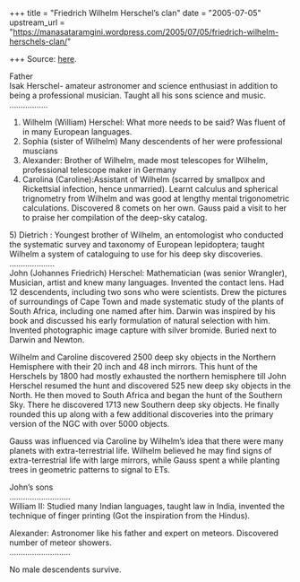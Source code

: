 +++
title = "Friedrich Wilhelm Herschel’s clan"
date = "2005-07-05"
upstream_url = "https://manasataramgini.wordpress.com/2005/07/05/friedrich-wilhelm-herschels-clan/"

+++
Source: [here](https://manasataramgini.wordpress.com/2005/07/05/friedrich-wilhelm-herschels-clan/).

Father  
Isak Herschel- amateur astronomer and science enthusiast in addition to being a professional musician. Taught all his sons science and music.  
……………..  
1) Wilhelm (William) Herschel: What more needs to be said? Was fluent of in many European languages.  
2) Sophia (sister of Wilhelm) Many descendents of her were professional muscians  
3) Alexander: Brother of Wilhelm, made most telescopes for Wilhelm, professional telescope maker in Germany  
4) Carolina (Caroline):Assistant of Wilhelm (scarred by smallpox and Rickettsial infection, hence unmarried). Learnt calculus and spherical trignometry from Wilhelm and was good at lengthy mental trigonometric calculations. Discovered 8 comets on her own. Gauss paid a visit to her to praise her compilation of the deep-sky catalog.

5\) Dietrich : Youngest brother of Wilhelm, an entomologist who conducted the systematic survey and taxonomy of European lepidoptera; taught Wilhelm a system of cataloguing to use for his deep sky discoveries.  
………………..  
John (Johannes Friedrich) Herschel: Mathematician (was senior Wrangler), Musician, artist and knew many languages. Invented the contact lens. Had 12 descendents, including two sons who were scientists. Drew the pictures of surroundings of Cape Town and made systematic study of the plants of South Africa, including one named after him. Darwin was inspired by his book and discussed his early formulation of natural selection with him. Invented photographic image capture with silver bromide. Buried next to Darwin and Newton.

Wilhelm and Caroline discovered 2500 deep sky objects in the Northern Hemisphere with their 20 inch and 48 inch mirrors. This hunt of the Herschels by 1800 had mostly exhausted the northern hemisphere till John Herschel resumed the hunt and discovered 525 new deep sky objects in the North. He then moved to South Africa and began the hunt of the Southern Sky. There he discovered 1713 new Southern deep sky objects. He finally rounded this up along with a few additional discoveries into the primary version of the NGC with over 5000 objects.

Gauss was influenced via Caroline by Wilhelm’s idea that there were many planets with extra-terrestrial life. Wilhelm believed he may find signs of extra-terrestrial life with large mirrors, while Gauss spent a while planting trees in geometric patterns to signal to ETs.

John’s sons  
………………………  
William II: Studied many Indian languages, taught law in India, invented the technique of finger printing (Got the inspiration from the Hindus).

Alexander: Astronomer like his father and expert on meteors. Discovered number of meteor showers.  
………………………

No male descendents survive.

